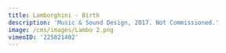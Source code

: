 ```yaml
---
title: Lamborghini - Birth
description: 'Music & Sound Design, 2017. Not Commissioned.'
image: /cms/images/Lambo 2.png
vimeoID: '225821402'
---
```





